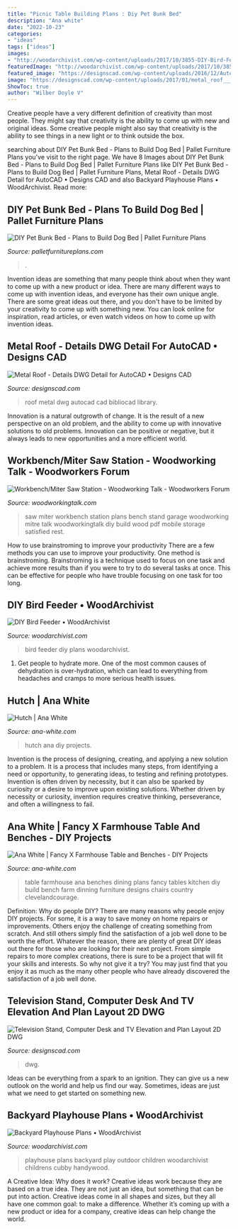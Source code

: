 ```yaml
---
title: "Picnic Table Building Plans : Diy Pet Bunk Bed"
description: "Ana white"
date: "2022-10-23"
categories:
- "ideas"
tags: ["ideas"]
images:
- "http://woodarchivist.com/wp-content/uploads/2017/10/3855-DIY-Bird-Feeder-2.jpg"
featuredImage: "http://woodarchivist.com/wp-content/uploads/2017/10/3855-DIY-Bird-Feeder-2.jpg"
featured_image: "https://designscad.com/wp-content/uploads/2016/12/Autocad-drawing-of-Television-table-plan-layout-dwg-TV-table-download.jpg"
image: "https://designscad.com/wp-content/uploads/2017/01/metal_roof___details_dwg_detail_for_autocad_82521.gif"
ShowToc: true
author: "Wilber Doyle V"
---
```



Creative people have a very different definition of creativity than most people. They might say that creativity is the ability to come up with new and original ideas. Some creative people might also say that creativity is the ability to see things in a new light or to think outside the box.

	

		
searching about DIY Pet Bunk Bed - Plans to Build Dog Bed | Pallet Furniture Plans you've visit to the right page. We have 8 Images about DIY Pet Bunk Bed - Plans to Build Dog Bed | Pallet Furniture Plans like DIY Pet Bunk Bed - Plans to Build Dog Bed | Pallet Furniture Plans, Metal Roof - Details DWG Detail for AutoCAD • Designs CAD and also Backyard Playhouse Plans • WoodArchivist. Read more:
		
    
## DIY Pet Bunk Bed - Plans To Build Dog Bed | Pallet Furniture Plans

<img loading=lazy src="https://palletfurnitureplans.com/wp-content/uploads/2014/03/pet-bunk-bed-3.jpg" onerror="this.onerror=null;this.src='https://tse1.mm.bing.net/th?id=OIP.Coq3nH34Bbq0O9msWc4PgAHaJ4&amp;pid=15.1';" alt="DIY Pet Bunk Bed - Plans to Build Dog Bed | Pallet Furniture Plans">

_Source: palletfurnitureplans.com_

>. 

	

Invention ideas are something that many people think about when they want to come up with a new product or idea. There are many different ways to come up with invention ideas, and everyone has their own unique angle. There are some great ideas out there, and you don't have to be limited by your creativity to come up with something new. You can look online for inspiration, read articles, or even watch videos on how to come up with invention ideas.

    
## Metal Roof - Details DWG Detail For AutoCAD • Designs CAD

<img loading=lazy src="https://designscad.com/wp-content/uploads/2017/01/metal_roof___details_dwg_detail_for_autocad_82521.gif" onerror="this.onerror=null;this.src='https://tse4.mm.bing.net/th?id=OIP.OVtWSr4Zh-CHvxvT8RsrigHaE_&amp;pid=15.1';" alt="Metal Roof - Details DWG Detail for AutoCAD • Designs CAD">

_Source: designscad.com_

>roof metal dwg autocad cad bibliocad library. 

	

Innovation is a natural outgrowth of change. It is the result of a new perspective on an old problem, and the ability to come up with innovative solutions to old problems. Innovation can be positive or negative, but it always leads to new opportunities and a more efficient world.

    
## Workbench/Miter Saw Station - Woodworking Talk - Woodworkers Forum

<img loading=lazy src="http://www.woodworkingtalk.com/attachments/f13/7569d1236042682-workbench-miter-saw-station-sl730658.jpg" onerror="this.onerror=null;this.src='https://tse3.mm.bing.net/th?id=OIP.SxHYwmK7rUyADyLudZVfVgHaFj&amp;pid=15.1';" alt="Workbench/Miter Saw Station - Woodworking Talk - Woodworkers Forum">

_Source: woodworkingtalk.com_

>saw miter workbench station plans bench stand garage woodworking mitre talk woodworkingtalk diy build wood pdf mobile storage satisfied rest. 

	

How to use brainstroming to improve your productivity
There are a few methods you can use to improve your productivity. One method is brainstroming. Brainstroming is a technique used to focus on one task and achieve more results than if you were to try to do several tasks at once. This can be effective for people who have trouble focusing on one task for too long.

    
## DIY Bird Feeder • WoodArchivist

<img loading=lazy src="http://woodarchivist.com/wp-content/uploads/2017/10/3855-DIY-Bird-Feeder-2.jpg" onerror="this.onerror=null;this.src='https://tse2.mm.bing.net/th?id=OIP.ygsSL1J-yTFDyM4Grlxb1gHaKs&amp;pid=15.1';" alt="DIY Bird Feeder • WoodArchivist">

_Source: woodarchivist.com_

>bird feeder diy plans woodarchivist. 

	

1. Get people to hydrate more. One of the most common causes of dehydration is over-hydration, which can lead to everything from headaches and cramps to more serious health issues.

    
## Hutch | Ana White

<img loading=lazy src="https://www.ana-white.com/sites/default/files/3154828477_1371060558.jpg" onerror="this.onerror=null;this.src='https://tse2.mm.bing.net/th?id=OIP.VUApsU8xvZeyOpBGJPcj_AHaJ4&amp;pid=15.1';" alt="Hutch | Ana White">

_Source: ana-white.com_

>hutch ana diy projects. 

	

Invention is the process of designing, creating, and applying a new solution to a problem. It is a process that includes many steps, from identifying a need or opportunity, to generating ideas, to testing and refining prototypes. Invention is often driven by necessity, but it can also be sparked by curiosity or a desire to improve upon existing solutions. Whether driven by necessity or curiosity, invention requires creative thinking, perseverance, and often a willingness to fail.

    
## Ana White | Fancy X Farmhouse Table And Benches - DIY Projects

<img loading=lazy src="http://www.ana-white.com/sites/default/files/3154829965_1373330302.jpg" onerror="this.onerror=null;this.src='https://tse3.mm.bing.net/th?id=OIP.fK1vy3GX7e8pqSnyXufqQwHaJ4&amp;pid=15.1';" alt="Ana White | Fancy X Farmhouse Table and Benches - DIY Projects">

_Source: ana-white.com_

>table farmhouse ana benches dining plans fancy tables kitchen diy build bench farm dinning furniture designs chairs country clevelandcourage. 

	

Definition: Why do people DIY?
There are many reasons why people enjoy DIY projects. For some, it is a way to save money on home repairs or improvements. Others enjoy the challenge of creating something from scratch. And still others simply find the satisfaction of a job well done to be worth the effort.
Whatever the reason, there are plenty of great DIY ideas out there for those who are looking for their next project. From simple repairs to more complex creations, there is sure to be a project that will fit your skills and interests. So why not give it a try? You may just find that you enjoy it as much as the many other people who have already discovered the satisfaction of a job well done.

    
## Television Stand, Computer Desk And TV Elevation And Plan Layout 2D DWG

<img loading=lazy src="https://designscad.com/wp-content/uploads/2016/12/Autocad-drawing-of-Television-table-plan-layout-dwg-TV-table-download.jpg" onerror="this.onerror=null;this.src='https://tse3.mm.bing.net/th?id=OIP.SRNmtEqhX633rm3nc4k89gHaDr&amp;pid=15.1';" alt="Television Stand, Computer Desk and TV Elevation and Plan Layout 2D DWG">

_Source: designscad.com_

>dwg. 

	

Ideas can be everything from a spark to an ignition. They can give us a new outlook on the world and help us find our way. Sometimes, ideas are just what we need to get started on something new.

    
## Backyard Playhouse Plans • WoodArchivist

<img loading=lazy src="http://woodarchivist.com/wp-content/uploads/2017/02/3072-Backyard-Playhouse-Plans-3.jpg" onerror="this.onerror=null;this.src='https://tse4.mm.bing.net/th?id=OIP.QVK0YpgNu8Pg875_jqZ7_wHaKJ&amp;pid=15.1';" alt="Backyard Playhouse Plans • WoodArchivist">

_Source: woodarchivist.com_

>playhouse plans backyard play outdoor children woodarchivist childrens cubby handywood. 

	

A Creative Idea: Why does it work?
Creative ideas work because they are based on a true idea. They are not just an idea, but something that can be put into action. Creative ideas come in all shapes and sizes, but they all have one common goal: to make a difference. Whether it’s coming up with a new product or idea for a company, creative ideas can help change the world.

